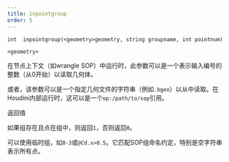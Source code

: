 ```yaml
---
title: inpointgroup
order: 5
---
```

`int  inpointgroup(<geometry>geometry, string groupname, int pointnum)`

`<geometry>`

在节点上下文（如wrangle SOP）中运行时，此参数可以是一个表示输入编号的整数（从0开始）以读取几何体。

或者，该参数可以是一个指定几何文件的字符串（例如`.bgeo`）以从中读取。在Houdini内部运行时，这可以是一个`op:/path/to/sop`引用。

返回值

如果组存在且点在组中，则返回`1`，否则返回`0`。

可以使用临时组，如`0-3`或`@Cd.x>0.5`。它匹配SOP组命名约定，特别是空字符串表示所有点。